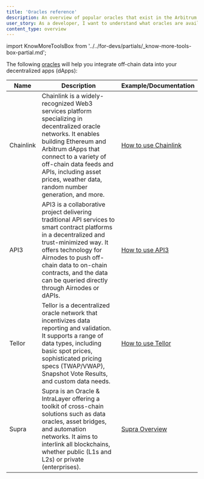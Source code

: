 ```yaml
---
title: 'Oracles reference'
description: An overview of popular oracles that exist in the Arbitrum ecosystem
user_story: As a developer, I want to understand what oracles are available in the Arbitrum ecosystem.
content_type: overview
---
```


import KnowMoreToolsBox from '../../for-devs/partials/_know-more-tools-box-partial.md';

<KnowMoreToolsBox />

The following [oracles](/build-decentralized-apps/oracles/overview) will help you integrate off-chain data into your decentralized apps (dApps):

| Name      | Description                                                                                                                                                                                                                                                                                  | Example/Documentation                                                                  |
| --------- | -------------------------------------------------------------------------------------------------------------------------------------------------------------------------------------------------------------------------------------------------------------------------------------------- | -------------------------------------------------------------------------------------- |
| Chainlink | Chainlink is a widely-recognized Web3 services platform specializing in decentralized oracle networks. It enables building Ethereum and Arbitrum dApps that connect to a variety of off-chain data feeds and APIs, including asset prices, weather data, random number generation, and more. | [How to use Chainlink](/build-decentralized-apps/oracles/how-to-use-oracles#chainlink) |
| API3      | API3 is a collaborative project delivering traditional API services to smart contract platforms in a decentralized and trust-minimized way. It offers technology for Airnodes to push off-chain data to on-chain contracts, and the data can be queried directly through Airnodes or dAPIs.  | [How to use API3](/build-decentralized-apps/oracles/how-to-use-oracles#api3)           |
| Tellor    | Tellor is a decentralized oracle network that incentivizes data reporting and validation. It supports a range of data types, including basic spot prices, sophisticated pricing specs (TWAP/VWAP), Snapshot Vote Results, and custom data needs.                                             | [How to use Tellor](/build-decentralized-apps/oracles/how-to-use-oracles#tellor)       |
| Supra     | Supra is an Oracle & IntraLayer offering a toolkit of cross-chain solutions such as data oracles, asset bridges, and automation networks. It aims to interlink all blockchains, whether public (L1s and L2s) or private (enterprises).                                                       | [Supra Overview](https://supraoracles.com/docs/overview/)                              |

